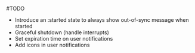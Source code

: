 
#TODO

- Introduce an :started state to always show out-of-sync message when started
- Graceful shutdown (handle interrupts)
- Set expiration time on user notifications
- Add icons in user notifications
